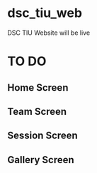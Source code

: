 # dsc_tiu_web

DSC TIU Website will be live 

# TO DO 

## Home Screen 
## Team Screen 
## Session Screen
## Gallery Screen
